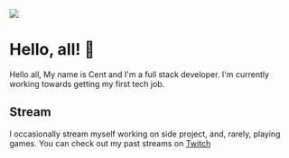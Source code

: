 [![](https://cdn.discordapp.com/attachments/534962934053601280/737888262282280970/cent_copy.png)](https://centanomics.dev)

# Hello, all! 👋

Hello all, My name is Cent and I'm a full stack developer. I'm currently working towards getting my first tech job.

## Stream

I occasionally stream myself working on side project, and, rarely, playing games. You can check out my past streams on [Twitch](https://www.twitch.tv/centanomics)
<!--
**centanomics/centanomics** is a ✨ _special_ ✨ repository because its `README.md` (this file) appears on your GitHub profile.

Here are some ideas to get you started:

- 🔭 I’m currently working on ...
- 🌱 I’m currently learning ...
- 👯 I’m looking to collaborate on ...
- 🤔 I’m looking for help with ...
- 💬 Ask me about ...
- 📫 How to reach me: ...
- 😄 Pronouns: ...
- ⚡ Fun fact: ...
-->
